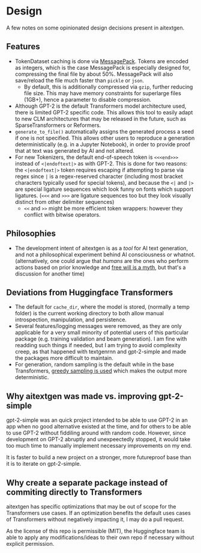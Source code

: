# Design

A few notes on some opinionated design decisions present in aitextgen.

## Features

- TokenDataset caching is done via [MessagePack](https://msgpack.org/index.html). Tokens are encoded as integers, which is the case MessagePack is especially designed for, compressing the final file by about 50%. MessagePack will also save/reload the file much faster than `pickle` or `json`.
  - By default, this is additionally compressed via `gzip`, further reducing file size. This may have memory constraints for superlarge files (1GB+), hence a parameter to disable compression.
- Although GPT-2 is the default Transformers model architecture used, there is limited GPT-2 specific code. This allows this tool to easily adapt to new CLM architectures that may be released in the future, such as SparseTransformers or Reformers.
- `generate_to_file()` automatically assigns the generated process a seed if one is not specified. This allows other users to reproduce a generation deterministically (e.g. in a Jupyter Notebook), in order to provide proof that at text was generated by AI and not altered.
- For new Tokenizers, the default end-of-speech token is `<<<end>>>` instead of `<|endoftext|>` as with GPT-2. This is done for two reasons: the `<|endoftext|>` token requires escaping if attempting to parse via regex since `|` is a regex-reserved character (including most bracket characters typically used for special tokens), and because the `<|` and `|>` are special ligature sequences which look funny on fonts which support ligatures. (`<<<` and `>>>` are ligature sequences too but they look visually distinct from other delimiter sequences)
  - `<<` and `>>` might be more efficient token wrappers: however they conflict with bitwise operators.

## Philosophies

- The development intent of aitextgen is as a _tool_ for AI text generation, and not a philosophical experiment behind AI consciousness or whatnot. (alternatively, one could argue that _humans_ are the ones who perform actions based on prior knowledge and [free will is a myth](https://www.youtube.com/watch?v=kQjb-EP2JEE), but that's a discussion for another time)

## Deviations from Huggingface Transformers

- The default for `cache_dir`, where the model is stored, (normally a temp folder) is the current working directory to both allow manual introspection, manipulation, and persistence.
- Several features/logging messages were removed, as they are only applicable for a very small minority of potential users of this particular package (e.g. training validation and beam generation). I am fine with readding such things if needed, but I am trying to avoid complexity creep, as that happened with textgenrnn and gpt-2-simple and made the packages more difficult to maintain.
- For generation, random sampling is the default while in the base Transformers, [greedy sampling is used](https://github.com/huggingface/transformers/pull/3298) which makes the output more deterministic.

## Why aitextgen was made vs. improving gpt-2-simple

gpt-2-simple was an quick project intended to be able to use GPT-2 in an app when no good alternative existed at the time, and for others to be able to use GPT-2 without fiddiling around with random code. However, since development on GPT-2 abruptly and unexpeectedly stopped, it would take too much time to manually implement necessary improvements on my end.

It is faster to build a new project on a stronger, more futureproof base than it is to iterate on gpt-2-simple.

## Why create a separate package instead of commiting directly to Transformers

aitextgen has specific optimizations that may be out of scope for the Transformers use cases. If an optimization benefits the default uses cases of Transformers without negatively impacting it, I may do a pull request.

As the license of this repo is permissible (MIT), the Huggingface team is able to apply any modifications/ideas to their own repo if necessary without explicit permission.
